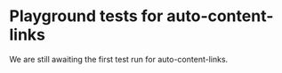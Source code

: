 # Playground tests for auto-content-links
We are still awaiting the first test run for auto-content-links.
